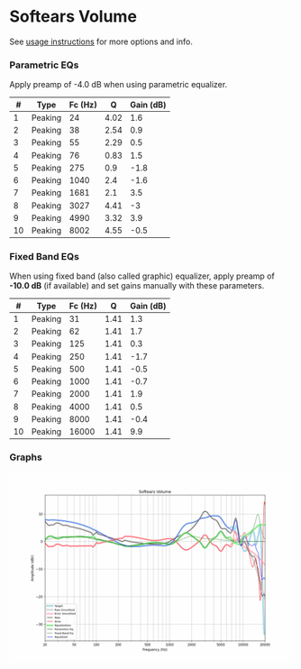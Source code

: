 # Softears Volume
See [usage instructions](https://github.com/jaakkopasanen/AutoEq#usage) for more options and info.

### Parametric EQs
Apply preamp of -4.0 dB when using parametric equalizer.

|   # | Type    |   Fc (Hz) |    Q |   Gain (dB) |
|-----|---------|-----------|------|-------------|
|   1 | Peaking |        24 | 4.02 |         1.6 |
|   2 | Peaking |        38 | 2.54 |         0.9 |
|   3 | Peaking |        55 | 2.29 |         0.5 |
|   4 | Peaking |        76 | 0.83 |         1.5 |
|   5 | Peaking |       275 | 0.9  |        -1.8 |
|   6 | Peaking |      1040 | 2.4  |        -1.6 |
|   7 | Peaking |      1681 | 2.1  |         3.5 |
|   8 | Peaking |      3027 | 4.41 |        -3   |
|   9 | Peaking |      4990 | 3.32 |         3.9 |
|  10 | Peaking |      8002 | 4.55 |        -0.5 |

### Fixed Band EQs
When using fixed band (also called graphic) equalizer, apply preamp of **-10.0 dB** (if available) and set gains manually with these parameters.

|   # | Type    |   Fc (Hz) |    Q |   Gain (dB) |
|-----|---------|-----------|------|-------------|
|   1 | Peaking |        31 | 1.41 |         1.3 |
|   2 | Peaking |        62 | 1.41 |         1.7 |
|   3 | Peaking |       125 | 1.41 |         0.3 |
|   4 | Peaking |       250 | 1.41 |        -1.7 |
|   5 | Peaking |       500 | 1.41 |        -0.5 |
|   6 | Peaking |      1000 | 1.41 |        -0.7 |
|   7 | Peaking |      2000 | 1.41 |         1.9 |
|   8 | Peaking |      4000 | 1.41 |         0.5 |
|   9 | Peaking |      8000 | 1.41 |        -0.4 |
|  10 | Peaking |     16000 | 1.41 |         9.9 |

### Graphs
![](./Softears%20Volume.png)
